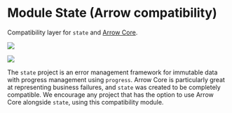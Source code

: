 # Module State (Arrow compatibility)

Compatibility layer for `state` and [Arrow Core](https://arrow-kt.io/docs/core/).

<a href="https://search.maven.org/search?q=g:%22dev.opensavvy.pedestal%22%20AND%20a:%22state-arrow%22"><img src="https://img.shields.io/maven-central/v/dev.opensavvy.pedestal/state-arrow.svg?label=Maven%20Central"></a>

<a href="https://gitlab.com/opensavvy/wiki/-/blob/main/stability.md#stability-levels"><img src="https://badgen.net/static/Stability/stable/purple"></a>

The `state` project is an error management framework for immutable data with progress management using `progress`.
Arrow Core is particularly great at representing business failures, and `state` was created to be completely compatible.
We encourage any project that has the option to use Arrow Core alongside `state`, using this compatibility module.

